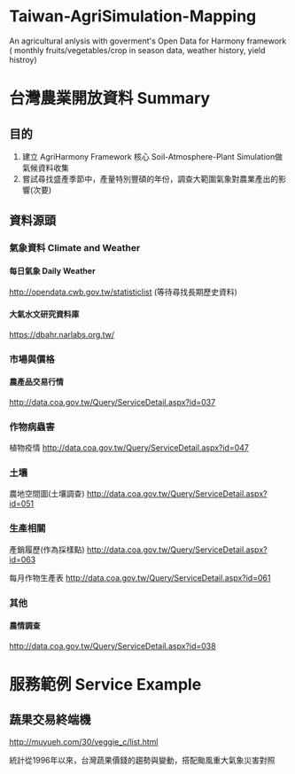 # Taiwan-AgriSimulation-Mapping
An agricultural anlysis with goverment's Open Data for Harmony framework ( monthly fruits/vegetables/crop in season data, weather history, yield histroy)

# 台灣農業開放資料 Summary

## 目的
1. 建立 AgriHarmony Framework 核心 Soil-Atmosphere-Plant Simulation做氣候資料收集
2. 嘗試尋找盛產季節中，產量特別豐碩的年份，調查大範圍氣象對農業產出的影響(次要)

## 資料源頭

### 氣象資料 Climate and Weather

#### 每日氣象 Daily Weather
http://opendata.cwb.gov.tw/statisticlist
(等待尋找長期歷史資料)

#### 大氣水文研究資料庫
https://dbahr.narlabs.org.tw/

### 市場與價格
#### 農產品交易行情
http://data.coa.gov.tw/Query/ServiceDetail.aspx?id=037


### 作物病蟲害
植物疫情
http://data.coa.gov.tw/Query/ServiceDetail.aspx?id=047


### 土壤
農地空間圖(土壤調查)
http://data.coa.gov.tw/Query/ServiceDetail.aspx?id=051

### 生產相關
產銷履歷(作為採樣點)
http://data.coa.gov.tw/Query/ServiceDetail.aspx?id=063

每月作物生產表
http://data.coa.gov.tw/Query/ServiceDetail.aspx?id=061

### 其他
#### 農情調查
http://data.coa.gov.tw/Query/ServiceDetail.aspx?id=038

# 服務範例 Service Example

## 蔬果交易終端機
http://muyueh.com/30/veggie_c/list.html

統計從1996年以來，台灣蔬果價錢的趨勢與變動，搭配颱風重大氣象災害對照 
